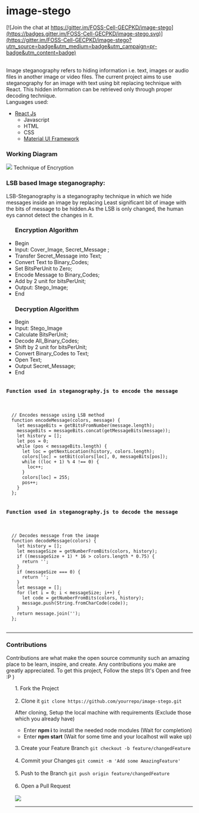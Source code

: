 # image-stego

[![Join the chat at https://gitter.im/FOSS-Cell-GECPKD/image-stego](https://badges.gitter.im/FOSS-Cell-GECPKD/image-stego.svg)](https://gitter.im/FOSS-Cell-GECPKD/image-stego?utm_source=badge&utm_medium=badge&utm_campaign=pr-badge&utm_content=badge)

<br>
Image steganography refers to hiding information i.e. text, images or audio files in another image or video files. The current project aims to use steganography for an image with text using bit replacing technique with React. This hidden information can be retrieved only through proper decoding technique.
<br>
Languages used:
<ul>
  <li>
    <a href="https://reactjs.org/">  React Js </a> 
    <ul>
      <li>Javascript</li>
      <li>HTML</li>
      <li>CSS</li>
      <li>
      <a href="https://material-ui.com/"> Material UI Framework </a> 
  </li>
   </ul>
    
 </ul>
 <h3>Working Diagram</h3>
<img src="https://media.geeksforgeeks.org/wp-content/uploads/2-72.png">
Technique of Encryption
<p>
  <h3>LSB based Image steganography:</h3>
    <p>  LSB-Steganography is a steganography technique in which we hide messages inside an image by replacing Least significant bit of image with the bits of message to be hidden.As the LSB is only changed, the human eys cannot detect the changes in it. </p>
    <ul>
      <h3>Encryption Algorithm</h3>
       <li>Begin
        <li>Input: Cover_Image, Secret_Message<!--Secret key--> ;
        <li>Transfer Secret_Message into Text;
  <!--  <li>Zip Text_File;   -->
  <!--  <li>Convert Secret_Key into Binary_Codes; --> 
        <li>Convert Text to Binary_Codes;
        <li>Set BitsPerUnit to Zero;
        <li>Encode Message to Binary_Codes;
        <li>Add by 2 unit for bitsPerUnit;
        <li>Output: Stego_Image;
       <li>End
    </ul>
    <ul>
      <h3>Decryption Algorithm</h3>
       <li>Begin
        <li>Input: Stego_Image
<!--    <li>Compare Secret_Key;  -->
       <li>Calculate BitsPerUnit;
        <li>Decode All_Binary_Codes;
        <li>Shift by 2 unit for bitsPerUnit;
        <li>Convert Binary_Codes to Text;
       <li>Open Text;
        <li>Output Secret_Message;
       <li>End
    </ul>
  </p>
</p>
<pre>
<h4>Function used in steganography.js to encode the message</h4>
  <code>
  // Encodes message using LSB method
  function encodeMessage(colors, message) {
    let messageBits = getBitsFromNumber(message.length);
    messageBits = messageBits.concat(getMessageBits(message));
    let history = [];
    let pos = 0;
    while (pos < messageBits.length) {
      let loc = getNextLocation(history, colors.length);
      colors[loc] = setBit(colors[loc], 0, messageBits[pos]);
      while ((loc + 1) % 4 !== 0) {
        loc++;
      }
      colors[loc] = 255;
      pos++;
    }
  };
</code>
<h4>Function used in steganography.js to decode the message</h4>
<code>
  // Decodes message from the image
  function decodeMessage(colors) {
    let history = [];
    let messageSize = getNumberFromBits(colors, history);
    if ((messageSize + 1) * 16 > colors.length * 0.75) {
      return '';
    }
    if (messageSize === 0) {
      return '';
    }
    let message = [];
    for (let i = 0; i < messageSize; i++) {
      let code = getNumberFromBits(colors, history);
      message.push(String.fromCharCode(code));
    }
    return message.join('');
  };
</code>
</pre>
<hr>
<h3>Contributions</h3>

Contributions are what make the open source community such an amazing place to be learn, inspire, and create. Any contributions you make are greatly appreciated.
To get this project, Follow the steps (It's Open and free :P )
<p>
<ul>1. Fork the Project
<br> <br>
2. Clone it <code>git clone https://github.com/yourrepo/image-stego.git</code>
<p>
  After cloning, Setup the local machine with requirements (Exclude those which you already have)
  <ul>
    <li>Enter <b>npm i</b> to install the needed node modules (Wait for completion)</li>
    <li>Enter <b>npm start</b> (Wait for some time and your localhost will wake up)</li>
  </ul>
</p>
3. Create your Feature Branch <code>git checkout -b feature/changedFeature</code>
<br> <br>
4. Commit your Changes <code>git commit -m 'Add some AmazingFeature'</code>
<br> <br>
5. Push to the Branch <code>git push origin feature/changedFeature</code>
<br> <br>
6. Open a Pull Request
 <br> <br>
<img src="https://miro.medium.com/max/624/1*IelAxduwS_YtpsrlRe1d0Q.png">
</p>
<hr>

